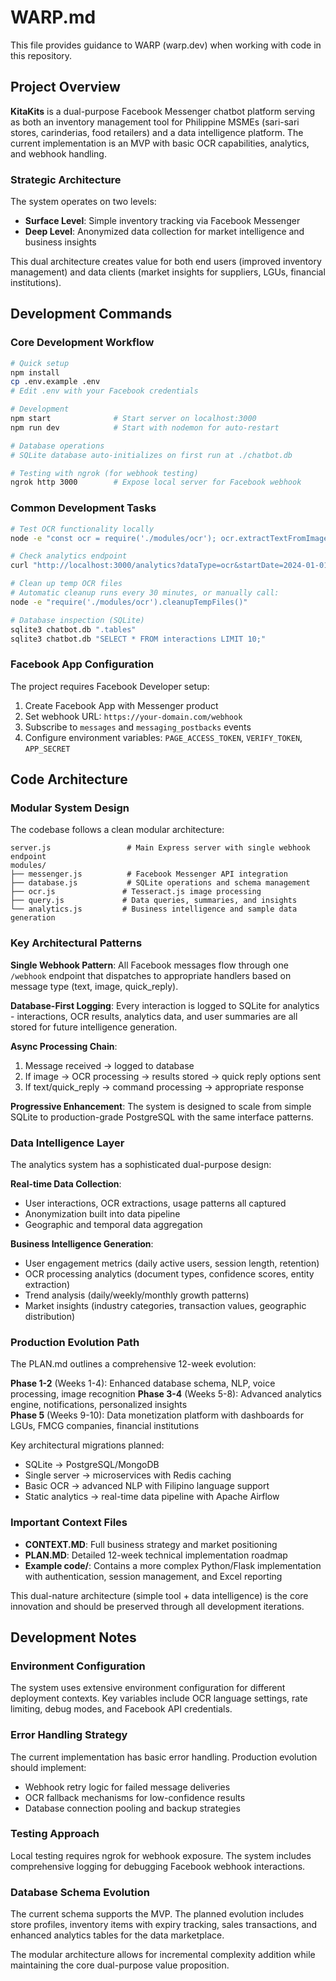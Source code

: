 # WARP.md

This file provides guidance to WARP (warp.dev) when working with code in this repository.

## Project Overview

**KitaKits** is a dual-purpose Facebook Messenger chatbot platform serving as both an inventory management tool for Philippine MSMEs (sari-sari stores, carinderias, food retailers) and a data intelligence platform. The current implementation is an MVP with basic OCR capabilities, analytics, and webhook handling.

### Strategic Architecture

The system operates on two levels:
- **Surface Level**: Simple inventory tracking via Facebook Messenger
- **Deep Level**: Anonymized data collection for market intelligence and business insights

This dual architecture creates value for both end users (improved inventory management) and data clients (market insights for suppliers, LGUs, financial institutions).

## Development Commands

### Core Development Workflow

```bash
# Quick setup
npm install
cp .env.example .env
# Edit .env with your Facebook credentials

# Development
npm start              # Start server on localhost:3000
npm run dev            # Start with nodemon for auto-restart

# Database operations
# SQLite database auto-initializes on first run at ./chatbot.db

# Testing with ngrok (for webhook testing)
ngrok http 3000        # Expose local server for Facebook webhook
```

### Common Development Tasks

```bash
# Test OCR functionality locally
node -e "const ocr = require('./modules/ocr'); ocr.extractTextFromImage('path/to/test-image.jpg').then(console.log);"

# Check analytics endpoint
curl "http://localhost:3000/analytics?dataType=ocr&startDate=2024-01-01"

# Clean up temp OCR files
# Automatic cleanup runs every 30 minutes, or manually call:
node -e "require('./modules/ocr').cleanupTempFiles()"

# Database inspection (SQLite)
sqlite3 chatbot.db ".tables"
sqlite3 chatbot.db "SELECT * FROM interactions LIMIT 10;"
```

### Facebook App Configuration

The project requires Facebook Developer setup:
1. Create Facebook App with Messenger product
2. Set webhook URL: `https://your-domain.com/webhook`
3. Subscribe to `messages` and `messaging_postbacks` events
4. Configure environment variables: `PAGE_ACCESS_TOKEN`, `VERIFY_TOKEN`, `APP_SECRET`

## Code Architecture

### Modular System Design

The codebase follows a clean modular architecture:

```
server.js                 # Main Express server with single webhook endpoint
modules/
├── messenger.js          # Facebook Messenger API integration
├── database.js           # SQLite operations and schema management  
├── ocr.js               # Tesseract.js image processing
├── query.js             # Data queries, summaries, and insights
└── analytics.js         # Business intelligence and sample data generation
```

### Key Architectural Patterns

**Single Webhook Pattern**: All Facebook messages flow through one `/webhook` endpoint that dispatches to appropriate handlers based on message type (text, image, quick_reply).

**Database-First Logging**: Every interaction is logged to SQLite for analytics - interactions, OCR results, analytics data, and user summaries are all stored for future intelligence generation.

**Async Processing Chain**: 
1. Message received → logged to database
2. If image → OCR processing → results stored → quick reply options sent
3. If text/quick_reply → command processing → appropriate response

**Progressive Enhancement**: The system is designed to scale from simple SQLite to production-grade PostgreSQL with the same interface patterns.

### Data Intelligence Layer

The analytics system has a sophisticated dual-purpose design:

**Real-time Data Collection**: 
- User interactions, OCR extractions, usage patterns all captured
- Anonymization built into data pipeline
- Geographic and temporal data aggregation

**Business Intelligence Generation**:
- User engagement metrics (daily active users, session length, retention)
- OCR processing analytics (document types, confidence scores, entity extraction)
- Trend analysis (daily/weekly/monthly growth patterns)
- Market insights (industry categories, transaction values, geographic distribution)

### Production Evolution Path

The PLAN.md outlines a comprehensive 12-week evolution:

**Phase 1-2** (Weeks 1-4): Enhanced database schema, NLP, voice processing, image recognition
**Phase 3-4** (Weeks 5-8): Advanced analytics engine, notifications, personalized insights  
**Phase 5** (Weeks 9-10): Data monetization platform with dashboards for LGUs, FMCG companies, financial institutions

Key architectural migrations planned:
- SQLite → PostgreSQL/MongoDB  
- Single server → microservices with Redis caching
- Basic OCR → advanced NLP with Filipino language support
- Static analytics → real-time data pipeline with Apache Airflow

### Important Context Files

- **CONTEXT.MD**: Full business strategy and market positioning
- **PLAN.MD**: Detailed 12-week technical implementation roadmap  
- **Example code/**: Contains a more complex Python/Flask implementation with authentication, session management, and Excel reporting

This dual-nature architecture (simple tool + data intelligence) is the core innovation and should be preserved through all development iterations.

## Development Notes

### Environment Configuration
The system uses extensive environment configuration for different deployment contexts. Key variables include OCR language settings, rate limiting, debug modes, and Facebook API credentials.

### Error Handling Strategy  
The current implementation has basic error handling. Production evolution should implement:
- Webhook retry logic for failed message deliveries
- OCR fallback mechanisms for low-confidence results
- Database connection pooling and backup strategies

### Testing Approach
Local testing requires ngrok for webhook exposure. The system includes comprehensive logging for debugging Facebook webhook interactions.

### Database Schema Evolution
The current schema supports the MVP. The planned evolution includes store profiles, inventory items with expiry tracking, sales transactions, and enhanced analytics tables for the data marketplace.

The modular architecture allows for incremental complexity addition while maintaining the core dual-purpose value proposition.
